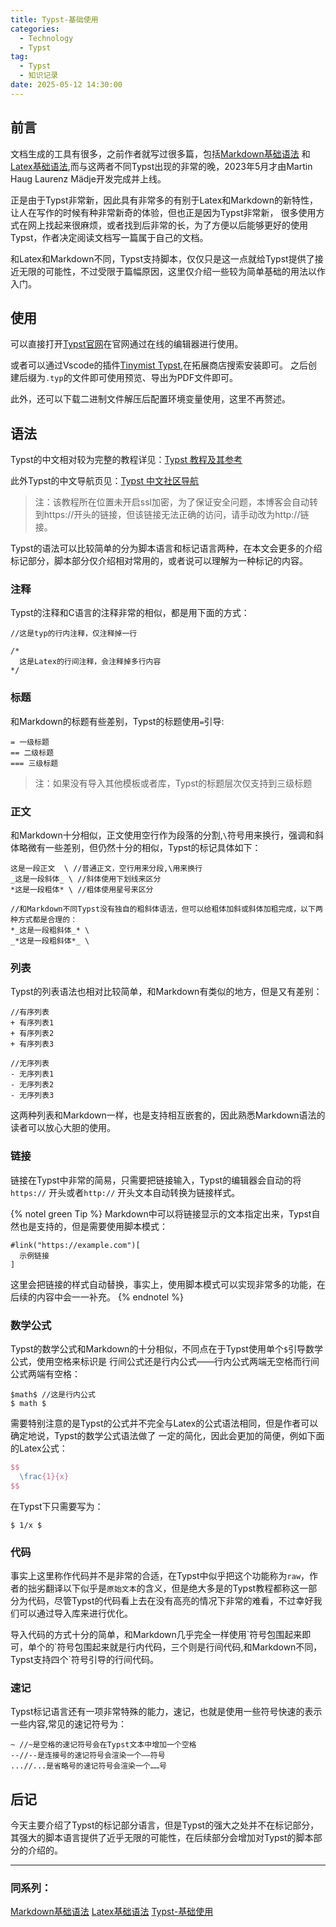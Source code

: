 ```yaml
---
title: Typst-基础使用
categories:
  - Technology
  - Typst
tag:
  - Typst
  - 知识记录
date: 2025-05-12 14:30:00
---
```

## 前言
文档生成的工具有很多，之前作者就写过很多篇，包括[Markdown基础语法](https://blog.cflmy.cn/2025/03/19/Technology/Markdown/Markdown/)
和[Latex基础语法](https://blog.cflmy.cn/2025/05/08/Technology/Latex/Latex/),而与这两者不同Typst出现的非常的晚，2023年5月才由Martin Haug
Laurenz Mädje开发完成并上线。

正是由于Typst非常新，因此具有非常多的有别于Latex和Markdown的新特性，让人在写作的时候有种非常新奇的体验，但也正是因为Typst非常新，
很多使用方式在网上找起来很麻烦，或者找到后非常的长，为了方便以后能够更好的使用Typst，作者决定阅读文档写一篇属于自己的文档。

和Latex和Markdown不同，Typst支持脚本，仅仅只是这一点就给Typst提供了接近无限的可能性，不过受限于篇幅原因，这里仅介绍一些较为简单基础的用法以作入门。

## 使用
可以直接打开[Typst官网](https://typst.app/)在官网通过在线的编辑器进行使用。

或者可以通过Vscode的插件[Tinymist Typst](https://github.com/Myriad-Dreamin/tinymist),在拓展商店搜索安装即可。
之后创建后缀为`.typ`的文件即可使用预览、导出为PDF文件即可。

此外，还可以下载二进制文件解压后配置环境变量使用，这里不再赘述。
## 语法
Typst的中文相对较为完整的教程详见：[Typst 教程及其参考 ](https://ai-assets.404.net.cn/pdf/typst/typst-doc-and-reference-2023-04-09.pdf)

此外Typst的中文导航页见：[Typst 中文社区导航](https://guide.typst.dev/)

> 注：该教程所在位置未开启ssl加密，为了保证安全问题，本博客会自动转到https://开头的链接，但该链接无法正确的访问，请手动改为http://链接。

Typst的语法可以比较简单的分为脚本语言和标记语言两种，在本文会更多的介绍标记部分，脚本部分仅介绍相对常用的，或者说可以理解为一种标记的内容。

### 注释
Typst的注释和C语言的注释非常的相似，都是用下面的方式：
```typ
//这是typ的行内注释，仅注释掉一行
```
```typ
/*
  这是Latex的行间注释，会注释掉多行内容
*/
```

### 标题
和Markdown的标题有些差别，Typst的标题使用`=`引导:
```typ
= 一级标题
== 二级标题
=== 三级标题
```

> 注：如果没有导入其他模板或者库，Typst的标题层次仅支持到三级标题

### 正文
和Markdown十分相似，正文使用空行作为段落的分割,`\`符号用来换行，强调和斜体略微有一些差别，但仍然十分的相似，Typst的标记具体如下：
```typ
这是一段正文  \ //普通正文，空行用来分段,\用来换行
_这是一段斜体_ \ //斜体使用下划线来区分
*这是一段粗体* \ //粗体使用星号来区分

//和Markdown不同Typst没有独自的粗斜体语法，但可以给粗体加斜或斜体加粗完成，以下两种方式都是合理的：
*_这是一段粗斜体_* \
_*这是一段粗斜体*_ \
```

### 列表
Typst的列表语法也相对比较简单，和Markdown有类似的地方，但是又有差别：
```typ
//有序列表
+ 有序列表1
+ 有序列表2
+ 有序列表3
```

```typ
//无序列表
- 无序列表1
- 无序列表2
- 无序列表3
```

这两种列表和Markdown一样，也是支持相互嵌套的，因此熟悉Markdown语法的读者可以放心大胆的使用。

### 链接
链接在Typst中非常的简易，只需要把链接输入，Typst的编辑器会自动的将`https://`
开头或者`http://` 开头文本自动转换为链接样式。

{% notel green Tip %}
Markdown中可以将链接显示的文本指定出来，Typst自然也是支持的，但是需要使用脚本模式：
```typ
#link("https://example.com")[
  示例链接
]
```
这里会把链接的样式自动替换，事实上，使用脚本模式可以实现非常多的功能，在后续的内容中会一一补充。
{% endnotel %}

### 数学公式
Typst的数学公式和Markdown的十分相似，不同点在于Typst使用单个`$`引导数学公式，使用空格来标识是
行间公式还是行内公式——行内公式两端无空格而行间公式两端有空格：
```typ
$math$ //这是行内公式
$ math $
```

需要特别注意的是Typst的公式并不完全与Latex的公式语法相同，但是作者可以确定地说，Typst的数学公式语法做了
一定的简化，因此会更加的简便，例如下面的Latex公式：
```latex
$$
  \frac{1}{x}
$$
```
在Typst下只需要写为：
```typ
$ 1/x $
```

### 代码
事实上这里称作代码并不是非常的合适，在Typst中似乎把这个功能称为`raw`，作者的拙劣翻译以下似乎是`原始文本`的含义，但是绝大多是的Typst教程都称这一部分为代码，尽管Typst的代码看上去在没有高亮的情况下非常的难看，不过幸好我们可以通过导入库来进行优化。

导入代码的方式十分的简单，和Markdown几乎完全一样使用\`符号包围起来即可，单个的\`符号包围起来就是行内代码，三个则是行间代码,和Markdown不同，Typst支持四个\`符号引导的行间代码。

### 速记
Typst标记语言还有一项非常特殊的能力，速记，也就是使用一些符号快速的表示一些内容,常见的速记符号为：
```typ
~ //~是空格的速记符号会在Typst文本中增加一个空格
--//--是连接号的速记符号会渲染一个——符号
...//...是省略号的速记符号会渲染一个……号
```

## 后记
今天主要介绍了Typst的标记部分语言，但是Typst的强大之处并不在标记部分，其强大的脚本语言提供了近乎无限的可能性，在后续部分会增加对Typst的脚本部分的介绍的。

---
### 同系列：
[Markdown基础语法](https://blog.cflmy.cn/2025/03/19/Technology/Markdown/Markdown/)
[Latex基础语法](https://blog.cflmy.cn/2025/05/08/Technology/Latex/Latex/)
[Typst-基础使用](https://blog.cflmy.cn/2025/05/12/Technology/Typst/Typst-基础使用/)
